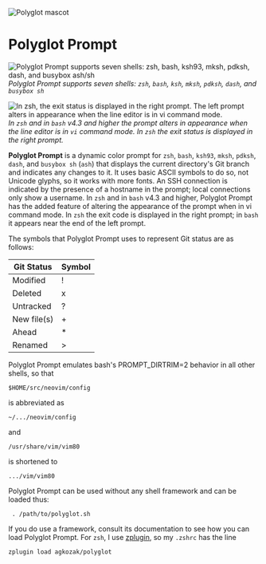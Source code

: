 ![Polyglot mascot](https://github.com/agkozak/polyglot/blob/master/img/polyglot_mascot.png)
# Polyglot Prompt
![Polyglot Prompt supports seven shells: zsh, bash, ksh93, mksh, pdksh, dash, and busybox ash/sh](https://github.com/agkozak/polyglot/raw/master/img/polyglot-prompt.jpg)
*Polyglot Prompt supports seven shells: `zsh`, `bash`, `ksh`, `mksh`, `pdksh`, `dash`, and `busybox sh`*

![In `zsh`, the exit status is displayed in the right prompt. The left prompt alters in appearance when the line editor is in vi command mode.](https://github.com/agkozak/polyglot/raw/master/img/exit-status-and-vi-mode.jpg)
*In `zsh` and in `bash` v4.3 and higher the prompt alters in appearance when the line editor is in `vi` command mode. In `zsh` the exit status is displayed in the right prompt.*

**Polyglot Prompt** is a dynamic color prompt for `zsh`, `bash`, `ksh93`, `mksh`, `pdksh`, `dash`, and `busybox sh` (`ash`) that displays the current directory's Git branch and indicates any changes to it. It uses basic ASCII symbols to do so, not Unicode glyphs, so it works with more fonts. An SSH connection is indicated by the presence of a hostname in the prompt; local connections only show a username. In `zsh` and in `bash` v4.3 and higher, Polyglot Prompt has the added feature of altering the appearance of the prompt when in vi command mode. In `zsh` the exit code is displayed in the right prompt; in `bash` it appears near the end of the left prompt.

The symbols that Polyglot Prompt uses to represent Git status are as follows:

Git Status | Symbol
--- | ---
Modified | !
Deleted | x
Untracked | ?
New file(s) | +
Ahead | \*
Renamed | >

Polyglot Prompt emulates bash's PROMPT_DIRTRIM=2 behavior in all other shells, so that

	$HOME/src/neovim/config

is abbreviated as

	~/.../neovim/config

and

	/usr/share/vim/vim80

is shortened to

	.../vim/vim80

Polyglot Prompt can be used without any shell framework and can be loaded thus:

     . /path/to/polyglot.sh

If you do use a framework, consult its documentation to see how you can load Polyglot Prompt. For `zsh`, I use [zplugin](https://github.com/zdharma/zplugin), so my `.zshrc` has the line

    zplugin load agkozak/polyglot
